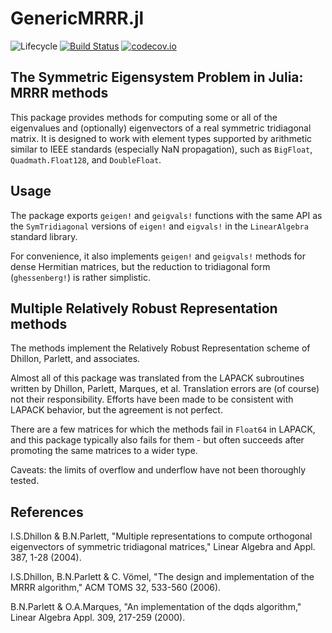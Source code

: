 # GenericMRRR.jl

![Lifecycle](https://img.shields.io/badge/lifecycle-experimental-orange.svg)<!--
![Lifecycle](https://img.shields.io/badge/lifecycle-maturing-blue.svg)
![Lifecycle](https://img.shields.io/badge/lifecycle-stable-green.svg)
![Lifecycle](https://img.shields.io/badge/lifecycle-retired-orange.svg)
![Lifecycle](https://img.shields.io/badge/lifecycle-archived-red.svg)
![Lifecycle](https://img.shields.io/badge/lifecycle-dormant-blue.svg) -->
[![Build Status](https://travis-ci.org/RalphAS/GenericMRRR.jl.svg?branch=master)](https://travis-ci.org/RalphAS/GenericMRRR.jl)
[![codecov.io](http://codecov.io/github/RalphAS/GenericMRRR.jl/coverage.svg?branch=master)](http://codecov.io/github/RalphAS/GenericMRRR.jl?branch=master)
<!--
[![Documentation](https://img.shields.io/badge/docs-stable-blue.svg)](https://RalphAS.github.io/GenericMRRR.jl/stable)
[![Documentation](https://img.shields.io/badge/docs-master-blue.svg)](https://RalphAS.github.io/GenericMRRR.jl/dev)
-->

## The Symmetric Eigensystem Problem in Julia: MRRR methods

This package provides methods for computing some or all of the
eigenvalues and (optionally) eigenvectors of a real symmetric
tridiagonal matrix. It is designed to work with
element types supported by arithmetic similar to IEEE standards (especially
NaN propagation), such as `BigFloat`, `Quadmath.Float128`, and
`DoubleFloat`.

## Usage

The package exports `geigen!` and `geigvals!` functions with the
same API as the `SymTridiagonal` versions of `eigen!` and `eigvals!`
in the `LinearAlgebra` standard library.

For convenience, it also implements `geigen!` and `geigvals!` methods
for dense Hermitian matrices, but the reduction to tridiagonal form
(`ghessenberg!`) is rather simplistic.


## Multiple Relatively Robust Representation methods

The methods implement the Relatively Robust Representation scheme
of Dhillon, Parlett, and associates.

Almost all of this package was translated from the LAPACK subroutines
written by Dhillon, Parlett, Marques, et al. Translation errors are
(of course) not their responsibility. Efforts have been made to
be consistent with LAPACK behavior, but the agreement is not perfect.

There are a few matrices for which
the methods fail in `Float64` in LAPACK, and this package typically also
fails for them - but often succeeds after promoting the same matrices to
a wider type.

Caveats: the limits of overflow and underflow have not been thoroughly tested.

## References

I.S.Dhillon & B.N.Parlett, "Multiple representations to compute orthogonal eigenvectors of
symmetric tridiagonal matrices," Linear Algebra and Appl. 387, 1-28 (2004).

I.S.Dhillon, B.N.Parlett & C. Vömel, "The design and implementation of the MRRR algorithm,"
ACM TOMS 32, 533-560 (2006).

B.N.Parlett & O.A.Marques, "An implementation of the dqds algorithm," Linear Algebra Appl. 309, 217-259 (2000).
